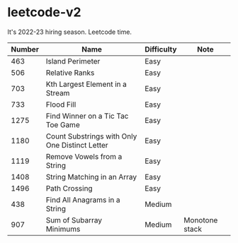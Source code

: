 # leetcode-v2

It's 2022-23 hiring season. Leetcode time.

| Number | Name                                           | Difficulty | Note           |
| ------ | ---------------------------------------------- | ---------- | -------------- |
| 463    | Island Perimeter                               | Easy       |                |
| 506    | Relative Ranks                                 | Easy       |                |
| 703    | Kth Largest Element in a Stream                | Easy       |                |
| 733    | Flood Fill                                     | Easy       |                |
| 1275   | Find Winner on a Tic Tac Toe Game              | Easy       |                |
| 1180   | Count Substrings with Only One Distinct Letter | Easy       |                |
| 1119   | Remove Vowels from a String                    | Easy       |                |
| 1408   | String Matching in an Array                    | Easy       |                |
| 1496   | Path Crossing                                  | Easy       |                |
| 438    | Find All Anagrams in a String                  | Medium     |                |
| 907    | Sum of Subarray Minimums                       | Medium     | Monotone stack |
